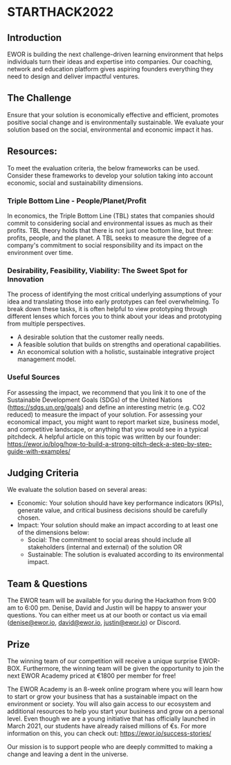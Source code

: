 # STARTHACK2022

## Introduction
EWOR is building the next challenge-driven learning environment that helps individuals turn their ideas and expertise into companies. Our coaching, network and education platform gives aspiring founders everything they need to design and deliver impactful ventures.

## The Challenge
Ensure that your solution is economically effective and efficient, promotes positive social change and is environmentally sustainable. We evaluate your solution based on the social, environmental and economic impact it has.

## Resources:
To meet the evaluation criteria, the below frameworks can be used. Consider these frameworks to develop your solution taking into account economic, social and sustainability dimensions.

### Triple Bottom Line - People/Planet/Profit
In economics, the Triple Bottom Line (TBL) states that companies should commit to considering social and environmental issues as much as their profits. TBL theory holds that there is not just one bottom line, but three: profits, people, and the planet. A TBL seeks to measure the degree of a company's commitment to social responsibility and its impact on the environment over time.

### Desirability, Feasibility, Viability: The Sweet Spot for Innovation
The process of identifying the most critical underlying assumptions of your idea and translating those into early prototypes can feel overwhelming. To break down these tasks, it is often helpful to view prototyping through different lenses which forces you to think about your ideas and prototyping from multiple perspectives.

* A desirable solution that the customer really needs.
* A feasible solution that builds on strengths and operational capabilities.
* An economical solution with a holistic, sustainable integrative project management model.

### Useful Sources
For assessing the impact, we recommend that you link it to one of the Sustainable Development Goals (SDGs) of the United Nations (https://sdgs.un.org/goals) and define an interesting metric (e.g. CO2 reduced) to measure the impact of your solution. For assessing your economical impact, you might want to report market size, business model, and competitive landscape, or anything that you would see in a typical pitchdeck. A helpful article on this topic was written by our founder: https://ewor.io/blog/how-to-build-a-strong-pitch-deck-a-step-by-step-guide-with-examples/

## Judging Criteria
We evaluate the solution based on several areas:
* Economic: Your solution should have key performance indicators (KPIs), generate value, and critical business decisions should be carefully chosen.
* Impact: Your solution should make an impact according to at least one of the dimensions below:
  * Social: The commitment to social areas should include all stakeholders (internal and external) of the solution OR
  * Sustainable: The solution is evaluated according to its environmental impact. 

## Team & Questions
The EWOR team will be available for you during the Hackathon from 9:00 am to 6:00 pm. Denise, David and Justin will be happy to answer your questions. You can either meet us at our booth or contact us via email (denise@ewor.io, david@ewor.io, justin@ewor.io) or Discord.

## Prize
The winning team of our competition will receive a unique surprise EWOR-BOX. Furthermore, the winning team will be given the opportunity to join the next EWOR Academy priced at €1800 per member for free! 

The EWOR Academy is an 8-week online program where you will learn how to start or grow your business that has a sustainable impact on the environment or society. You will also gain access to our ecosystem and additional resources to help you start your business and grow on a personal level. Even though we are a young initiative that has officially launched in March 2021, our students have already raised millions of €s. For more information on this, you can check out: https://ewor.io/success-stories/

Our mission is to support people who are deeply committed to making a change and leaving a dent in the universe.
